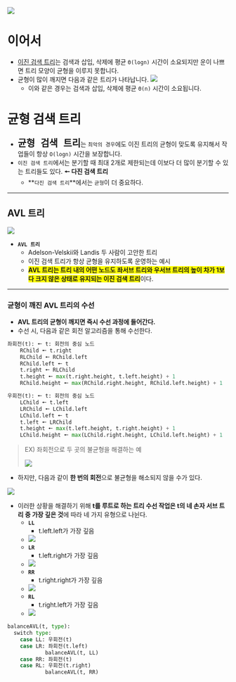 ![](https://velog.velcdn.com/images/chan9708/post/ce54b6c0-6d41-47ae-b698-5701f1fd4be4/image.jpg)

# 이어서

>

- [이진 검색 트리](https://velog.io/@chan9708/%EC%9D%B4%EC%A7%84-%EA%B2%80%EC%83%89-%ED%8A%B8%EB%A6%AC)는 검색과 삽입, 삭제에 평균 `Θ(logn)` 시간이 소요되지만 운이 나쁘면 트리 모양이 균형을 이루지 못합니다.
- 균형이 많이 깨지면 다음과 같은 트리가 나타납니다.
  ![](https://velog.velcdn.com/images/chan9708/post/1b97b057-506f-4ed2-b5d6-a2007e63899c/image.png)
  - 이와 같은 경우는 검색과 삽입, 삭제에 평균 `Θ(n)` 시간이 소요됩니다.

# 균형 검색 트리

- <span style="font-size: 25px">**`균형 검색 트리`**</span>는 `최악의 경우`에도 이진 트리의 균형이 맞도록 유지해서 작업들이 항상 `O(logn)` 시간을 보장합니다.
- `이진 검색 트리`에서는 분기할 때 최대 2개로 제한되는데 이보다 더 많이 분기할 수 있는 트리들도 있다. **🠔 다진 검색 트리**
  - **`다진 검색 트리`**에서는 `균형`이 더 중요하다.

---

## AVL 트리

![](https://velog.velcdn.com/images/chan9708/post/48578f5e-17eb-48e2-a920-39ee19aa52f4/image.png)

- **`AVL 트리`**
  - Adelson-Velskii와 Landis 두 사람이 고안한 트리
  - 이진 검색 트리가 항상 균형을 유지하도록 운영하는 예시
  - <span style="background-color: yellow">**AVL 트리는 트리 내의 어떤 노드도 좌서브 트리와 우서브 트리의 높이 차가 1보다 크지 않은 상태로 유지되는 이진 검색 트리**</span>이다.

---

### 균형이 깨진 AVL 트리의 수선

- **AVL 트리의 균형이 깨지면 즉시 수선 과정에 들어간다.**
- 수선 시, 다음과 같은 회전 알고리즘을 통해 수선한다.

>

```python
좌회전(t): 🠔 t: 회전의 중심 노드
	RChild 🠔 t.right
    RLChild 🠔 RChild.left
    RChild.left 🠔 t
    t.right 🠔 RLChild
    t.height 🠔 max(t.right.height, t.left.height) + 1
    RChild.height 🠔 max(RChild.right.height, RChild.left.height) + 1
```

>

```python
우회전(t): 🠔 t: 회전의 중심 노드
	LChild 🠔 t.left
    LRChild 🠔 LChild.left
    LChild.left 🠔 t
    t.left 🠔 LRChild
    t.height 🠔 max(t.left.height, t.right.height) + 1
    LChild.height 🠔 max(LChild.right.height, LChild.left.height) + 1
```

> EX) 좌회전으로 두 곳의 불균형을 해결하는 예
>
> ![](https://velog.velcdn.com/images/chan9708/post/60a593d4-8d87-49ea-8f83-9866a5a74b12/image.png)

- 하지만, 다음과 같이 **한 번의 회전**으로 불균형을 해소되지 않을 수가 있다.

![](https://velog.velcdn.com/images/chan9708/post/b1d49180-1517-471e-83cf-b82356483e04/image.png)

- 이러한 상황을 해결하기 위해 **t를 루트로 하는 트리 수선 작업은 t의 네 손자 서브 트리 중 가장 깊은 것**에 따라 네 가지 유형으로 나뉜다.
  - **`LL`**
    - t.left.left가 가장 깊음
  - ![](https://velog.velcdn.com/images/chan9708/post/3399f671-f8c0-4532-b3c4-b3698d236bf1/image.png)
  - **`LR`**
    - t.left.right가 가장 깊음
  - ![](https://velog.velcdn.com/images/chan9708/post/50f341da-ae7e-4988-849e-9d25add8afa7/image.jpg)
  - **`RR`**
    - t.right.right가 가장 깊음
  - ![](https://velog.velcdn.com/images/chan9708/post/0996068c-4f84-4618-8920-f8fdcf4a9be2/image.png)
  - **`RL`**
    - t.right.left가 가장 깊음
  - ![](https://velog.velcdn.com/images/chan9708/post/d4476aae-ddab-46b9-b450-b519cd0c5414/image.png)

>

```python
balanceAVL(t, type):
  switch type:
    case LL: 우회전(t)
    case LR: 좌회전(t.left)
    		balanceAVL(t, LL)
    case RR: 좌회전(t)
    case RL: 우회전(t.right)
    		balanceAVL(t, RR)
```
